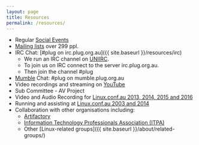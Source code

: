 ```yaml
---
layout: page
title: Resources
permalink: /resources/
---
```


* Regular [Social Events](http://plug.org.au/events/)
* [Mailing lists](http://lists.plug.org.au/mailman/listinfo/plug) over 299 ppl.
* IRC Chat: [#plug on irc.plug.org.au]({{ site.baseurl }}/resources/irc)
  * We run an IRC channel on [UNIIRC](https://www.uniirc.com/).
  * To join us on IRC connect to the server irc.plug.org.au.
  * Then join the channel #plug
* [Mumble](https://www.mumble.info/) Chat: #plug on mumble.plug.org.au
* Video recordings and streaming on [YouTube](https://www.youtube.com/user/PerthLinuxUsersGroup) 
* Sub Committee - AV Project
* Video and Audio Recording for [Linux.conf.au 2013, 2014, 2015 and 2016](http://linux.org.au/lca)
* Running and assisting at [Linux.conf.au 2003 and 2014](http://linux.org.au/lca)
* Collaboration with other organisations including:
  * [Artifactory](http://artifactory.org.au/)
  * [Information Technology Professionals Association (ITPA)](https://www.meetup.com/SAGE-AU-WA/)
  * Other [Linux-related groups]({{ site.baseurl }}/about/related-groups/)
